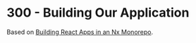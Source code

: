 # 300 - Building Our Application

Based on [Building React Apps in an Nx Monorepo](https://nx.dev/getting-started/tutorials/react-monorepo-tutorial).
